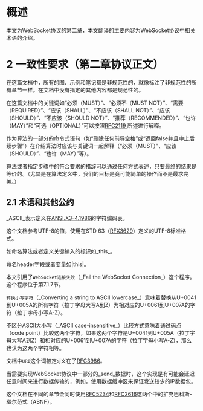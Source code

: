 # 概述

本文为WebSocket协议的第二章，本文翻译的主要内容为WebSocket协议中相关术语的介绍。


# 2 一致性要求（第二章协议正文）

在这篇文档中，所有的图、示例和笔记都是非规范性的，就像标注了非规范性的所有章节一样。在文档中没有指定的其他内容都是规范性的。

在这篇文档中的关键词如“必须（MUST）”、“必须不（MUST NOT）”、“需要（REQUIRED）”、“应该（SHALL）”、“不应该（SHALL NOT）”、“应该（SHOULD）”、“不应该（SHOULD NOT）”、“推荐（RECOMMENDED）”、“也许（MAY）”和“可选（OPTIONAL）”可以按照[RFC2119
](https://tools.ietf.org/html/rfc2119)所述进行解释。

作为算法的一部分的命令式语句（如“删除任何前导空格”或“返回false并且中止后续步骤”）在介绍算法时应该与关键词一起解释（“必须（MUST）”、“应该（SHOULD）”、“也许（MAY）”等）。

算法或者指定步骤中的符合要求的措辞可以通过任何方式表述，只要最终的结果是等价的。（尤其是在算法定义中，我们的目标是竟可能简单的操作而不是最求完美。）

## 2.1 术语和其他公约

\_ASCII\_表示定义在[ANSI.X3-4.1986][1]的字符编码表。

这个文档参考UTF-8的值，使用在STD 63（[RFX3629][2]）定义的UTF-8标准格式。

如命名算法或者定义关键输入的标识如\_this\_。

命名header字段或者变量如|this|。

本文引用了`WebSocket连接失败`（\_Fail the WebSocket Connection\_）这个程序。这个程序位于第7.1.7节。

`转换小写字符`（\_Converting a string to ASCII lowercase\_）意味着替换从U+0041到U+005A的所有字符（拉丁字母大写A到Z）为相对应的U+0061到U+007A的字符（拉丁字母小写A-Z）。

不区分ASCII大小写（\_ASCII case-insensitive\_）比较方式意味着通过码点（code point）比较这两个字符，如果这两个字符是U+0041到U+005A（拉丁字母大写A到Z）和相对应的U+0061到U+007A的字符（拉丁字母小写A-Z），那么也认为这两个字符相等。

文档中`URI`这个词被定sj义在了[RFC3986][3]。

当需要实现WebSocket协议中一部分的\_send\_数据时，这个实现是有可能会延迟任意时间来进行数据传输的，例如，使用数据缓冲区来保证发送较少的IP数据包。

这个文档在不同的章节会同时使用[RFC5234][4]和[RFC2616][5]这两个中的扩充巴科斯-瑙尔范式（ABNF）。


[1]:	https://tools.ietf.org/html/rfc6455#ref-ANSI.X3-4.1986
[2]:	https://tools.ietf.org/html/rfc3629
[3]:	https://tools.ietf.org/html/rfc3986
[4]:	https://tools.ietf.org/html/rfc5234
[5]:	https://tools.ietf.org/html/rfc2616
